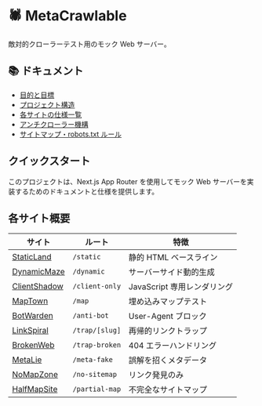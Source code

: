 # 🕷️ MetaCrawlable

敵対的クローラーテスト用のモック Web サーバー。

## 📚 ドキュメント

- [目的と目標](docs/overview.md)
- [プロジェクト構造](docs/structure.md)
- [各サイトの仕様一覧](docs/sites/)
- [アンチクローラー機構](docs/anti-crawler.md)
- [サイトマップ・robots.txt ルール](docs/sitemap-robots.md)

## クイックスタート

このプロジェクトは、Next.js App Router を使用してモック Web サーバーを実装するためのドキュメントと仕様を提供します。

## 各サイト概要

| サイト                                      | ルート         | 特徴                        |
| ------------------------------------------- | -------------- | --------------------------- |
| [StaticLand](docs/sites/static-land.md)     | `/static`      | 静的 HTML ベースライン      |
| [DynamicMaze](docs/sites/dynamic-maze.md)   | `/dynamic`     | サーバーサイド動的生成      |
| [ClientShadow](docs/sites/client-shadow.md) | `/client-only` | JavaScript 専用レンダリング |
| [MapTown](docs/sites/map-town.md)           | `/map`         | 埋め込みマップテスト        |
| [BotWarden](docs/sites/bot-warden.md)       | `/anti-bot`    | User-Agent ブロック         |
| [LinkSpiral](docs/sites/link-spiral.md)     | `/trap/[slug]` | 再帰的リンクトラップ        |
| [BrokenWeb](docs/sites/broken-web.md)       | `/trap-broken` | 404 エラーハンドリング      |
| [MetaLie](docs/sites/meta-lie.md)           | `/meta-fake`   | 誤解を招くメタデータ        |
| [NoMapZone](docs/sites/no-map-zone.md)      | `/no-sitemap`  | リンク発見のみ              |
| [HalfMapSite](docs/sites/half-map-site.md)  | `/partial-map` | 不完全なサイトマップ        |
